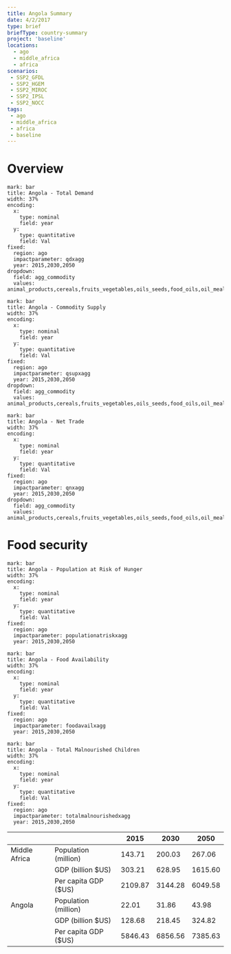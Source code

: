 ```yaml
---
title: Angola Summary
date: 4/2/2017
type: brief
briefType: country-summary
project: 'baseline'
locations:
  - ago
  - middle_africa
  - africa
scenarios:
 - SSP2_GFDL
 - SSP2_HGEM
 - SSP2_MIROC
 - SSP2_IPSL
 - SSP2_NOCC
tags:
 - ago
 - middle_africa
 - africa
 - baseline
---
```

# Overview 

```chart
mark: bar
title: Angola - Total Demand
width: 37%
encoding:
  x:
    type: nominal
    field: year
  y:
    type: quantitative
    field: Val
fixed:
  region: ago
  impactparameter: qdxagg
  year: 2015,2030,2050
dropdown:
  field: agg_commodity
  values: animal_products,cereals,fruits_vegetables,oils_seeds,food_oils,oil_meals,other,pulses,roots_tubers,sugar
```

```chart
mark: bar
title: Angola - Commodity Supply
width: 37%
encoding:
  x:
    type: nominal
    field: year
  y:
    type: quantitative
    field: Val
fixed:
  region: ago
  impactparameter: qsupxagg
  year: 2015,2030,2050
dropdown:
  field: agg_commodity
  values: animal_products,cereals,fruits_vegetables,oils_seeds,food_oils,oil_meals,other,pulses,roots_tubers,sugar
```

```chart
mark: bar
title: Angola - Net Trade
width: 37%
encoding:
  x:
    type: nominal
    field: year
  y:
    type: quantitative
    field: Val
fixed:
  region: ago
  impactparameter: qnxagg
  year: 2015,2030,2050
dropdown:
  field: agg_commodity
  values: animal_products,cereals,fruits_vegetables,oils_seeds,food_oils,oil_meals,other,pulses,roots_tubers,sugar
```

# Food security

```chart
mark: bar
title: Angola - Population at Risk of Hunger
width: 37%
encoding:
  x:
    type: nominal
    field: year
  y:
    type: quantitative
    field: Val
fixed:
  region: ago
  impactparameter: populationatriskxagg
  year: 2015,2030,2050
```

```chart
mark: bar
title: Angola - Food Availability
width: 37%
encoding:
  x:
    type: nominal
    field: year
  y:
    type: quantitative
    field: Val
fixed:
  region: ago
  impactparameter: foodavailxagg
  year: 2015,2030,2050
```

```chart
mark: bar
title: Angola - Total Malnourished Children
width: 37%
encoding:
  x:
    type: nominal
    field: year
  y:
    type: quantitative
    field: Val
fixed:
  region: ago
  impactparameter: totalmalnourishedxagg
  year: 2015,2030,2050
```

|   |   | 2015 | 2030 | 2050 |
|---|---|---|---|---|
| Middle Africa | Population (million) | 143.71 | 200.03 | 267.06 |
|  | GDP (billion $US) | 303.21 | 628.95 | 1615.60 |
|  | Per capita GDP ($US) | 2109.87 | 3144.28 | 6049.58 |
| Angola | Population (million) | 22.01 | 31.86 | 43.98 |
|  | GDP (billion $US) | 128.68 | 218.45 | 324.82 |
|  | Per capita GDP ($US) | 5846.43| 6856.56| 7385.63|
